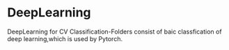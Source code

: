 # DeepLearning
DeepLearning for CV
Classification-Folders consist of baic classfication of deep learning,which is used by Pytorch.
